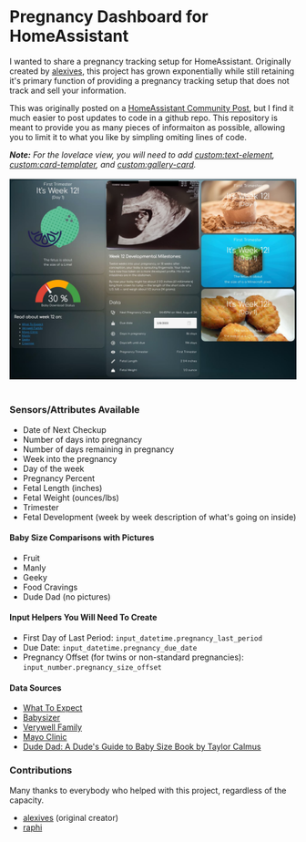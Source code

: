 # Pregnancy Dashboard for HomeAssistant

I wanted to share a pregnancy tracking setup for HomeAssistant. Originally created by [alexives](https://github.com/alexives), this project has grown exponentially while still retaining it's primary function of providing a pregnancy tracking setup that does not track and sell your information.<br>

This was originally posted on a [HomeAssistant Community Post](https://community.home-assistant.io/t/pregnancy-tracking-privately-with-tempalate-sensors/270583), but I find it much easier to post updates to code in a github repo. This repository is meant to provide you as many pieces of informaiton as possible, allowing you to limit it to what you like by simpling omiting lines of code.

***Note:** For the lovelace view, you will need to add [custom:text-element](https://github.com/custom-cards/text-element), [custom:card-templater](https://github.com/gadgetchnnel/lovelace-card-templater), and [custom:gallery-card](https://github.com/TarheelGrad1998/gallery-card).*
<br><br />
![Dashboard](images/Dashboard.jpeg)
<br><br />
### Sensors/Attributes Available
- Date of Next Checkup
- Number of days into pregnancy
- Number of days remaining in pregnancy
- Week into the pregnancy
- Day of the week
- Pregnancy Percent
- Fetal Length (inches)
- Fetal Weight (ounces/lbs)
- Trimester
- Fetal Development (week by week description of what's going on inside)

#### Baby Size Comparisons with Pictures
- Fruit
- Manly
- Geeky
- Food Cravings
- Dude Dad (no pictures)

#### Input Helpers You Will Need To Create
- First Day of Last Period: `input_datetime.pregnancy_last_period`
- Due Date: `input_datetime.pregnancy_due_date`
- Pregnancy Offset (for twins or non-standard pregnancies): `input_number.pregnancy_size_offset`

#### Data Sources
- [What To Expect](https://www.whattoexpect.com/)
- [Babysizer](https://babysizer.com/)
- [Verywell Family](https://www.verywellfamily.com/)
- [Mayo Clinic](https://www.mayoclinic.org/healthy-lifestyle/pregnancy-week-by-week/in-depth/hlv-20049471)
- [Dude Dad: A Dude's Guide to Baby Size Book by Taylor Calmus](https://www.dudedad.com/pages/dudes-guide-to-baby-size) 

### Contributions
Many thanks to everybody who helped with this project, regardless of the capacity.
- [alexives](https://github.com/alexives) (original creator)
- [raphi](https://community.home-assistant.io/u/raphi/summary)

